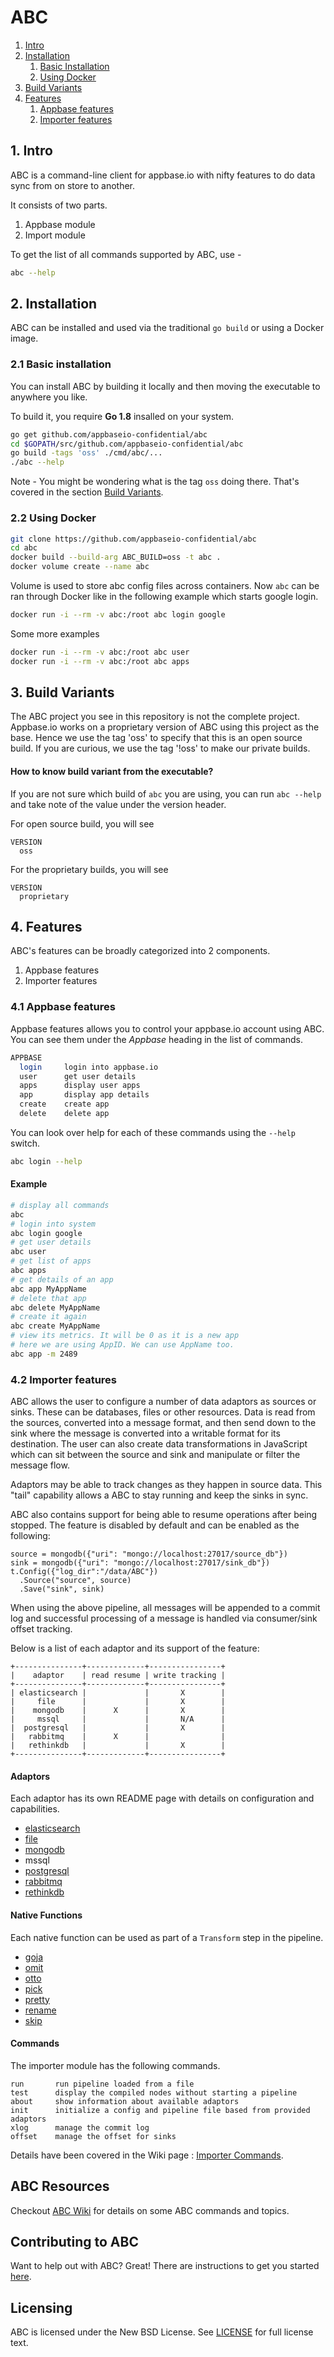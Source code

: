 
# ABC

1. [Intro](#intro)
2. [Installation](#installation)
	1. [Basic Installation](#basic-installation)
	2. [Using Docker](#using-docker)
3. [Build Variants](#build-variants)
4. [Features](#features)
	1. [Appbase features](#appbase-features)
	2. [Importer features](#importer-features)


<a name="intro"></a>
## 1. Intro

ABC is a command-line client for appbase.io with nifty features to do data sync from on store to another.

It consists of two parts. 

1. Appbase module
2. Import module

To get the list of all commands supported by ABC, use -

```sh
abc --help
```


<a name="installation"></a>
## 2. Installation

ABC can be installed and used via the traditional `go build` or using a Docker image.


<a name="basic-installation"></a>
### 2.1 Basic installation

You can install ABC by building it locally and then moving the executable to anywhere you like. 

To build it, you require **Go 1.8** insalled on your system. 

```sh
go get github.com/appbaseio-confidential/abc
cd $GOPATH/src/github.com/appbaseio-confidential/abc
go build -tags 'oss' ./cmd/abc/...
./abc --help
```

Note - You might be wondering what is the tag `oss` doing there. That's covered in the section [Build Variants](#build-variants).


<a name="using-docker"></a>
### 2.2 Using Docker

```sh
git clone https://github.com/appbaseio-confidential/abc
cd abc
docker build --build-arg ABC_BUILD=oss -t abc .
docker volume create --name abc
```

Volume is used to store abc config files across containers.
Now `abc` can be ran through Docker like in the following example which starts google login.  

```sh
docker run -i --rm -v abc:/root abc login google
```

Some more examples

```sh
docker run -i --rm -v abc:/root abc user
docker run -i --rm -v abc:/root abc apps
```


<a name="build-variants"></a>
## 3. Build Variants

The ABC project you see in this repository is not the complete project. Appbase.io works on a proprietary version of ABC using this project as the base.
Hence we use the tag 'oss' to specify that this is an open source build. 
If you are curious, we use the tag '!oss' to make our private builds. 


#### How to know build variant from the executable? 

If you are not sure which build of `abc` you are using, you can run `abc --help` and take note of the value under the version header. 

For open source build, you will see

```
VERSION
  oss
```

For the proprietary builds, you will see 

```
VERSION
  proprietary
```


<a name="features"></a>
## 4. Features

ABC's features can be broadly categorized into 2 components. 

1. Appbase features
2. Importer features


<a name="appbase-features"></a>
### 4.1 Appbase features

Appbase features allows you to control your appbase.io account using ABC. You can see them under the *Appbase* heading in the list of commands.

```sh
APPBASE
  login     login into appbase.io
  user      get user details
  apps      display user apps
  app       display app details
  create    create app
  delete    delete app
```

You can look over help for each of these commands using the `--help` switch. 

```sh
abc login --help
```

#### Example

```sh
# display all commands
abc
# login into system
abc login google
# get user details
abc user
# get list of apps
abc apps
# get details of an app
abc app MyAppName
# delete that app
abc delete MyAppName
# create it again
abc create MyAppName
# view its metrics. It will be 0 as it is a new app
# here we are using AppID. We can use AppName too.
abc app -m 2489
```


<a name="importer-features"></a>
### 4.2 Importer features

ABC allows the user to configure a number of data adaptors as sources or sinks. These can be databases, files or other resources. Data is read from the sources, converted into a message format, and then send down to the sink where the message is converted into a writable format for its destination. The user can also create data transformations in JavaScript which can sit between the source and sink and manipulate or filter the message flow.

Adaptors may be able to track changes as they happen in source data. This "tail" capability allows a ABC to stay running and keep the sinks in sync.

ABC also contains support for being able to resume operations after being stopped. 
The feature is disabled by default and can be enabled as the following:

```
source = mongodb({"uri": "mongo://localhost:27017/source_db"})
sink = mongodb({"uri": "mongo://localhost:27017/sink_db"})
t.Config({"log_dir":"/data/ABC"})
  .Source("source", source)
  .Save("sink", sink)
```

When using the above pipeline, all messages will be appended to a commit log and 
successful processing of a message is handled via consumer/sink offset tracking.

Below is a list of each adaptor and its support of the feature:

```
+---------------+-------------+----------------+
|    adaptor    | read resume | write tracking |
+---------------+-------------+----------------+
| elasticsearch |             |       X        | 
|     file      |             |       X        | 
|    mongodb    |      X      |       X        |
|     mssql     |             |       N/A      | 
|  postgresql   |             |       X        | 
|   rabbitmq    |      X      |                | 
|   rethinkdb   |             |       X        | 
+---------------+-------------+----------------+
```

#### Adaptors

Each adaptor has its own README page with details on configuration and capabilities.

* [elasticsearch](./adaptor/elasticsearch)
* [file](./adaptor/file)
* [mongodb](./adaptor/mongodb)
* mssql
* [postgresql](./adaptor/postgres)
* [rabbitmq](./adaptor/rabbitmq)
* [rethinkdb](./adaptor/rethinkdb)


#### Native Functions

Each native function can be used as part of a `Transform` step in the pipeline.

* [goja](docs/transforms/goja.md)
* [omit](docs/transforms/omit.md)
* [otto](docs/transforms/otto.md)
* [pick](docs/transforms/pick.md)
* [pretty](docs/transforms/pretty.md)
* [rename](docs/transforms/rename.md)
* [skip](docs/transforms/skip.md)

#### Commands

The importer module has the following commands.

```
run       run pipeline loaded from a file
test      display the compiled nodes without starting a pipeline
about     show information about available adaptors
init      initialize a config and pipeline file based from provided adaptors
xlog      manage the commit log
offset    manage the offset for sinks
```

Details have been covered in the Wiki page : [Importer Commands](https://github.com/appbaseio-confidential/abc/wiki/Importer-Commands). 


## ABC Resources

Checkout [ABC Wiki](https://github.com/appbaseio-confidential/abc/wiki) for details on some ABC commands and topics.


## Contributing to ABC

Want to help out with ABC? Great! There are instructions to get you started [here](CONTRIBUTING.md).


## Licensing

ABC is licensed under the New BSD License. See [LICENSE](LICENSE) for full license text.

